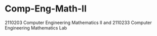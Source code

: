 # Comp-Eng-Math-II
2110203 Computer Engineering Mathematics II and 2110233 Computer Engineering Mathematics Lab
